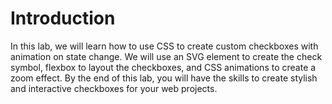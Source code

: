 # Introduction

In this lab, we will learn how to use CSS to create custom checkboxes with animation on state change. We will use an SVG element to create the check symbol, flexbox to layout the checkboxes, and CSS animations to create a zoom effect. By the end of this lab, you will have the skills to create stylish and interactive checkboxes for your web projects.

